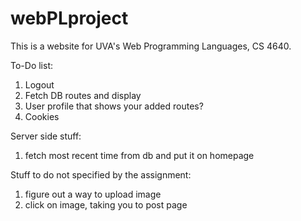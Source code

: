# webPLproject

This is a website for UVA's Web Programming Languages, CS 4640.

To-Do list:
1. Logout
2. Fetch DB routes and display
3. User profile that shows your added routes?
4. Cookies

Server side stuff:
1. fetch most recent time from db and put it on homepage

Stuff to do not specified by the assignment:
1. figure out a way to upload image
2. click on image, taking you to post page
